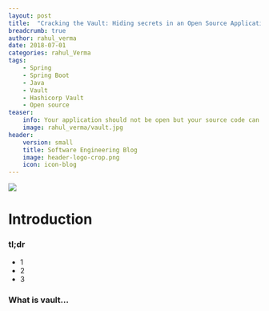 ```yaml
---
layout: post
title:  "Cracking the Vault: Hiding secrets in an Open Source Application"
breadcrumb: true
author: rahul_verma
date: 2018-07-01
categories: rahul_Verma
tags:
    - Spring
    - Spring Boot
    - Java
    - Vault
    - Hashicorp Vault
    - Open source
teaser:
    info: Your application should not be open but your source code can (should) be
    image: rahul_verma/vault.jpg
header:
    version: small
    title: Software Engineering Blog
    image: header-logo-crop.png
    icon: icon-blog
---
```


<image src="{{ site.urlimg }}/rahul_verma/wall.png" />

# Introduction

### tl;dr

- 1
- 2
- 3

### What is vault...
